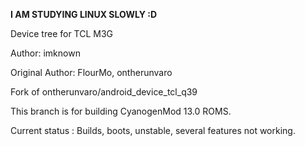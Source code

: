 **I AM STUDYING LINUX SLOWLY :D**

Device tree for TCL M3G

Author: imknown

Original Author: FlourMo, ontherunvaro

Fork of ontherunvaro/android_device_tcl_q39

This branch is for building CyanogenMod 13.0 ROMS.

Current status : Builds, boots, unstable, several features not working.

